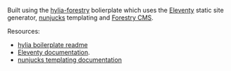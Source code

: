 Built using the [hylia-forestry](https://github.com/DirtyF/hylia-forestry) bolierplate which uses the [Eleventy](https://www.11ty.dev/) static site generator, [nunjucks](https://mozilla.github.io/nunjucks/templating.html) templating and [Forestry CMS](https://forestry.io/).

Resources:

- [hylia boilerplate readme](https://github.com/DirtyF/hylia-forestry#readme)
- [Eleventy documentation](https://www.11ty.dev/docs/).
- [nunjucks templating documentation](https://mozilla.github.io/nunjucks/templating.html)